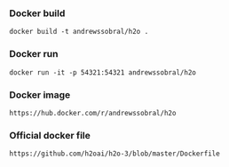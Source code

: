 ### Docker build
```
docker build -t andrewssobral/h2o .
```

### Docker run
```
docker run -it -p 54321:54321 andrewssobral/h2o
```

### Docker image
```
https://hub.docker.com/r/andrewssobral/h2o
```

### Official docker file
```
https://github.com/h2oai/h2o-3/blob/master/Dockerfile
```
